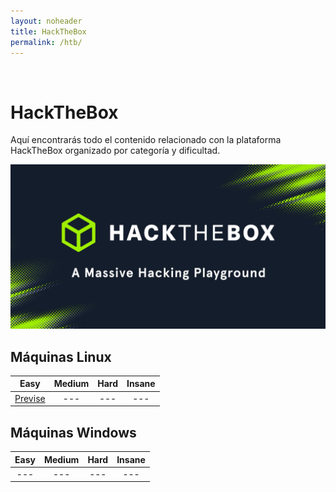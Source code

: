 ```yaml
---
layout: noheader
title: HackTheBox
permalink: /htb/
---
```


<br/>

# HackTheBox

Aquí encontrarás todo el contenido relacionado con la plataforma HackTheBox organizado por categoría y dificultad.

![HackTheBox](/assets/images/hackthebox/htb.jpg)


## Máquinas Linux

| Easy | Medium | Hard | Insane |
|:----:|:------:|:----:|:------:|
| [Previse](/htb/previse) | --- | --- | --- |

## Máquinas Windows

| Easy | Medium | Hard | Insane |
|:----:|:------:|:----:|:------:|
| --- | --- | --- | --- |